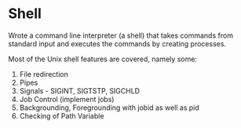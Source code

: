 # Shell
Wrote a command line interpreter (a shell) that takes commands from standard input and executes the commands by creating processes.

Most of the Unix shell features are covered, namely some:
1. File redirection
2. Pipes
3. Signals - SIGINT, SIGTSTP, SIGCHLD
4. Job Control (implement jobs)
5. Backgrounding, Foregrounding with jobid as well as pid
6. Checking of Path Variable
